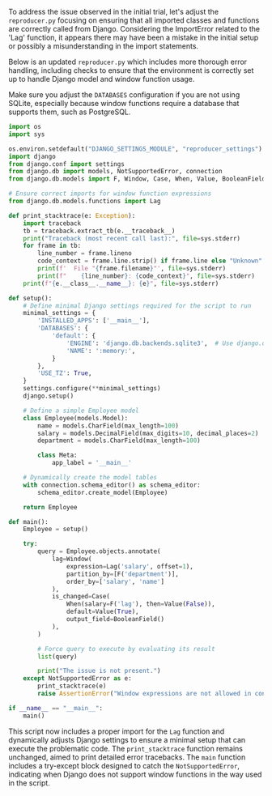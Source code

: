 To address the issue observed in the initial trial, let's adjust the `reproducer.py` focusing on ensuring that all imported classes and functions are correctly called from Django. Considering the ImportError related to the 'Lag' function, it appears there may have been a mistake in the initial setup or possibly a misunderstanding in the import statements.

Below is an updated `reproducer.py` which includes more thorough error handling, including checks to ensure that the environment is correctly set up to handle Django model and window function usage.

Make sure you adjust the `DATABASES` configuration if you are not using SQLite, especially because window functions require a database that supports them, such as PostgreSQL.

```python
import os
import sys

os.environ.setdefault("DJANGO_SETTINGS_MODULE", "reproducer_settings")
import django
from django.conf import settings
from django.db import models, NotSupportedError, connection
from django.db.models import F, Window, Case, When, Value, BooleanField

# Ensure correct imports for window function expressions
from django.db.models.functions import Lag

def print_stacktrace(e: Exception):
    import traceback
    tb = traceback.extract_tb(e.__traceback__)
    print("Traceback (most recent call last):", file=sys.stderr)
    for frame in tb:
        line_number = frame.lineno
        code_context = frame.line.strip() if frame.line else "Unknown"
        print(f'  File "{frame.filename}"', file=sys.stderr)
        print(f"    {line_number}: {code_context}", file=sys.stderr)
    print(f"{e.__class__.__name__}: {e}", file=sys.stderr)

def setup():
    # Define minimal Django settings required for the script to run
    minimal_settings = {
        'INSTALLED_APPS': ['__main__'],
        'DATABASES': {
            'default': {
                'ENGINE': 'django.db.backends.sqlite3',  # Use django.db.backends.postgresql for PostgreSQL
                'NAME': ':memory:',
            }
        },
        'USE_TZ': True,
    }
    settings.configure(**minimal_settings)
    django.setup()

    # Define a simple Employee model
    class Employee(models.Model):
        name = models.CharField(max_length=100)
        salary = models.DecimalField(max_digits=10, decimal_places=2)
        department = models.CharField(max_length=100)

        class Meta:
            app_label = '__main__'

    # Dynamically create the model tables
    with connection.schema_editor() as schema_editor:
        schema_editor.create_model(Employee)

    return Employee

def main():
    Employee = setup()

    try:
        query = Employee.objects.annotate(
            lag=Window(
                expression=Lag('salary', offset=1),
                partition_by=[F('department')],
                order_by=['salary', 'name']
            ),
            is_changed=Case(
                When(salary=F('lag'), then=Value(False)),
                default=Value(True),
                output_field=BooleanField()
            ),
        )

        # Force query to execute by evaluating its result
        list(query)

        print("The issue is not present.")
    except NotSupportedError as e:
        print_stacktrace(e)
        raise AssertionError("Window expressions are not allowed in conditional statements in the SELECT clause.")

if __name__ == "__main__":
    main()
```

This script now includes a proper import for the `Lag` function and dynamically adjusts Django settings to ensure a minimal setup that can execute the problematic code. The `print_stacktrace` function remains unchanged, aimed to print detailed error tracebacks. The `main` function includes a try-except block designed to catch the `NotSupportedError`, indicating when Django does not support window functions in the way used in the script.